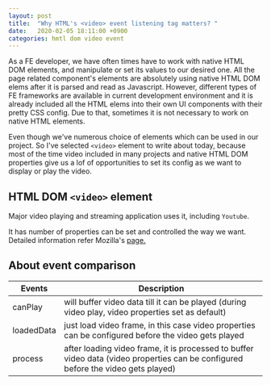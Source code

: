 ```yaml
---
layout: post
title:  "Why HTML's <video> event listening tag matters? "
date:   2020-02-05 18:11:00 +0900
categories: hmtl dom video event
---
```


As a FE developer, we have often times have to work with native HTML DOM elements, and manipulate or set its values to our desired one.
All the page related component's elements are absolutely using native HTML DOM elems after it is parsed and read as Javascript. However, different types of FE frameworks are available in current development environment and it is already included all the HTML elems into their own UI components with their pretty CSS config. Due to that, sometimes it is not necessary to work on native HTML elements.

Even though we've numerous choice of elements which can be used in our project. So I've selected `<video>` element to write about today, because most of the time video included in many projects and native HTML DOM properties give us a lof of opportunities to set its config as we want to display or play the video. 

## HTML DOM `<video>` element

Major video playing and streaming application uses it, including `Youtube`.

It has number of properties can be set and controlled the way we want.
Detailed information refer Mozilla's [page.](https://developer.mozilla.org/en-US/docs/Web/HTML/Element/video#Technical_summary)


## About event comparison

Events | Description 
--|---
canPlay| will buffer video data till it can be played (during video play, video properties set as default)
loadedData | just load video frame, in this case video properties  can be configured before the video gets played
process | after loading video frame, it is processed to buffer video data (video properties  can be configured before the video gets played)

